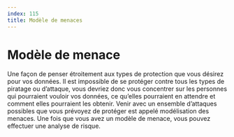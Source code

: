 ```yaml
---
index: 115
title: Modèle de menaces
---
```

# Modèle de menace 

Une façon de penser étroitement aux types de protection que vous désirez pour vos données. Il est impossible de se protéger contre tous les types de piratage ou d’attaque, vous devriez donc vous concentrer sur les personnes qui pourraient vouloir vos données, ce qu’elles pourraient en attendre et comment elles pourraient les obtenir. Venir avec un ensemble d’attaques possibles que vous prévoyez de protéger est appelé modélisation des menaces. Une fois que vous avez un modèle de menace, vous pouvez effectuer une analyse de risque.